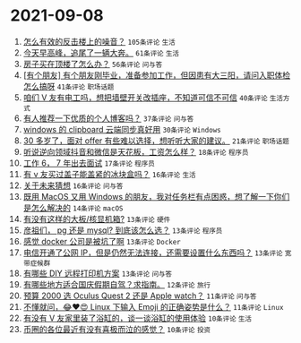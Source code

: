 # 2021-09-08

1. [怎么有效的反击楼上的噪音？](https://www.v2ex.com/t/800542) `105条评论` `生活`
1. [今天早高峰，追尾了一辆大奔。](https://www.v2ex.com/t/800603) `61条评论` `生活`
1. [房子买在顶楼了怎么办？](https://www.v2ex.com/t/800611) `56条评论` `问与答`
1. [[有个朋友] 有个朋友刚毕业，准备参加工作，但因患有大三阳，请问入职体检怎么搞呀](https://www.v2ex.com/t/800553) `41条评论` `职场话题`
1. [咱们 V 友有电工吗，想把墙壁开关改插座，不知道可信不可信](https://www.v2ex.com/t/800556) `40条评论` `生活方式`
1. [有人推荐一下优质的个人博客吗？](https://www.v2ex.com/t/800547) `37条评论` `问与答`
1. [windows 的 clipboard 云端同步真好用](https://www.v2ex.com/t/800524) `30条评论` `Windows`
1. [30 多岁了，面对 offer 有些难以选择，想听听大家的建议。](https://www.v2ex.com/t/800593) `21条评论` `职场话题`
1. [听说逆向领域抖音和微信是天花板，工资怎么样？](https://www.v2ex.com/t/800621) `18条评论` `程序员`
1. [工作 6， 7 年出去面试](https://www.v2ex.com/t/800627) `17条评论` `程序员`
1. [有 v 友买过盖子能盖紧的冰块盒吗？](https://www.v2ex.com/t/800546) `16条评论` `生活`
1. [关于未来猜想](https://www.v2ex.com/t/800536) `16条评论` `问与答`
1. [既用 MacOS 又用 Windows 的朋友，我对任务栏有点困惑，想了解一下你们是怎么解决的](https://www.v2ex.com/t/800648) `14条评论` `macOS`
1. [有没有这样的大板/核显机箱?](https://www.v2ex.com/t/800607) `13条评论` `硬件`
1. [彦祖们， pg 还是 mysql? 到底该怎么选？](https://www.v2ex.com/t/800592) `13条评论` `程序员`
1. [感觉 docker 公司是被坑了啊](https://www.v2ex.com/t/800583) `13条评论` `Docker`
1. [电信开通了公网 IP，但是仍然无法连接，还需要设置什么东西吗？](https://www.v2ex.com/t/800563) `13条评论` `宽带症候群`
1. [有哪些 DIY 远程打印机方案](https://www.v2ex.com/t/800533) `13条评论` `问与答`
1. [有哪些地方适合国庆假期自驾？求指南。](https://www.v2ex.com/t/800540) `12条评论` `旅行`
1. [预算 2000 选 Oculus Quest 2 还是 Apple watch？](https://www.v2ex.com/t/800650) `11条评论` `问与答`
1. [不懂就问，😂❤️😍 Linux 下输入 Emoji 的正确姿势是什么？](https://www.v2ex.com/t/800618) `11条评论` `Linux`
1. [有没有 V 友家里装了浴缸的，谈一谈浴缸的使用体验](https://www.v2ex.com/t/800630) `10条评论` `生活`
1. [币圈的各位最近有没有喜极而泣的感觉？](https://www.v2ex.com/t/800572) `10条评论` `投资`
